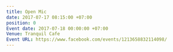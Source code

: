 ```yaml
---
title: Open Mic
date: 2017-07-17 08:15:00 +07:00
position: 0
Event date: 2017-07-18 00:00:00 +07:00
Venue: Tranquil Cafe
Event URL: https://www.facebook.com/events/1213658832114098/
---
```


